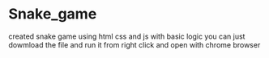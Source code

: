 # Snake_game
created snake game using html css and js with basic logic
you can just dowmload the file and run it from right click and open with chrome browser
